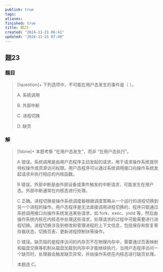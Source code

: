 ```yaml
---
publish: true
tags: 
aliases: 
finished: true
title: 题23
created: "2024-11-21 06:41"
updated: "2024-11-21 07:40"
---
```

## 题23
### 题目
> [!question]+
> 下列选项中，不可能在用户态发生的事件是（ ）。
> 
> A. 系统调用
> 
> B. 外部中断
> 
> C. 进程切换
> 
> D. 缺页
### 解
> [!done]+
> 本题考察 “在用户态发生”，而非 “在用户态执行”。
> 
> A 错误。系统调用是由用户态程序主动发起的请求，用于请求操作系统提供特权操作或资源访问权限。用户态程序可以通过系统调用接口向操作系统发起请求并执行相应的内核函数。
> 
> B 错误。外部中断是由外部设备或事件触发的中断请求，可能发生在用户态。外部中断通常在内核态进行处理。
> 
> C 正确。进程切换是操作系统调度器根据调度策略从一个运行的进程切换到另一个进程的操作。用户态程序是无法直接调用进程切换的，程序只能通过系统调用接口向操作系统发送某些请求，如 fork、exec、yield 等，然后由操作系统内核在内核态中处理这些请求，处理请求的过程中可能需要进行进程切换。进程切换涉及到修改和管理进程的上下文信息，包括保存和恢复寄存器状态、切换页表、更新进程控制块等操作。
> 
> D 错误。缺页指的是程序访问的内存页不在物理内存中，需要通过页表映射和磁盘交换等机制从磁盘加载到内存中才能继续执行。当用户态程序访问一个缺页时，处理器会触发缺页异常，并由操作系统在内核态进行缺页处理。
> 
> 本题选 C。